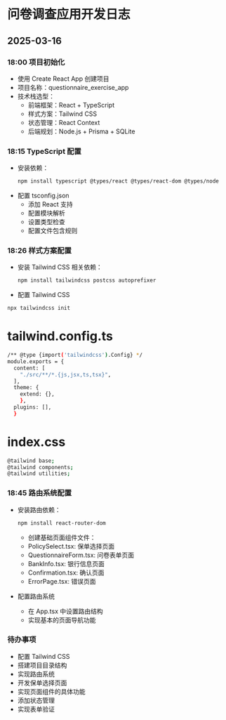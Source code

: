 # 问卷调查应用开发日志

## 2025-03-16

### 18:00 项目初始化

- 使用 Create React App 创建项目
- 项目名称：questionnaire_exercise_app
- 技术栈选型：
  - 前端框架：React + TypeScript
  - 样式方案：Tailwind CSS
  - 状态管理：React Context
  - 后端规划：Node.js + Prisma + SQLite

### 18:15 TypeScript 配置

- 安装依赖：
  ```bash
  npm install typescript @types/react @types/react-dom @types/node
  ```
- 配置 tsconfig.json
  - 添加 React 支持
  - 配置模块解析
  - 设置类型检查
  - 配置文件包含规则

### 18:26 样式方案配置

- 安装 Tailwind CSS 相关依赖：
  ```bash
  npm install tailwindcss postcss autoprefixer
  ```
- 配置 Tailwind CSS

```bash
npx tailwindcss init
```

# tailwind.config.ts

```bash
/** @type {import('tailwindcss').Config} */
module.exports = {
  content: [
    "./src/**/*.{js,jsx,ts,tsx}",
  ],
  theme: {
    extend: {},
    },
  plugins: [],
  }
```

# index.css

```bash
@tailwind base;
@tailwind components;
@tailwind utilities;
```
### 18:45 路由系统配置
- 安装路由依赖：
  ```bash
  npm install react-router-dom
  ```
 
  - 创建基础页面组件文件：
  - PolicySelect.tsx: 保单选择页面
  - QuestionnaireForm.tsx: 问卷表单页面
  - BankInfo.tsx: 银行信息页面
  - Confirmation.tsx: 确认页面
  - ErrorPage.tsx: 错误页面
- 配置路由系统
  - 在 App.tsx 中设置路由结构
  - 实现基本的页面导航功能
### 待办事项
- 配置 Tailwind CSS
- 搭建项目目录结构
- 实现路由系统
- 开发保单选择页面
- 实现页面组件的具体功能
- 添加状态管理
- 实现表单验证